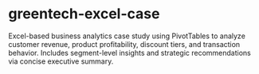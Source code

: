 # greentech-excel-case
Excel-based business analytics case study using PivotTables to analyze customer revenue, product profitability, discount tiers, and transaction behavior. Includes segment-level insights and strategic recommendations via concise executive summary.
